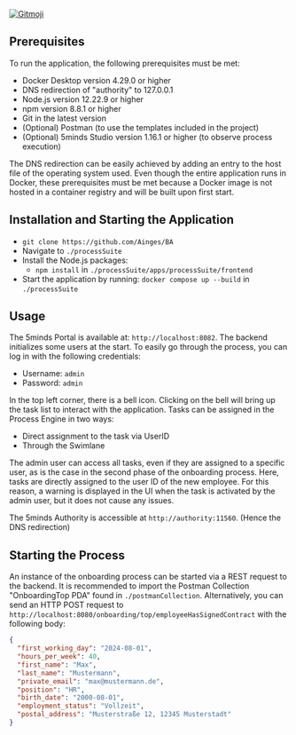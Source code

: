 <a href="https://gitmoji.dev">
  <img
    src="https://img.shields.io/badge/gitmoji-%20😜%20😍-FFDD67.svg?style=flat-square"
    alt="Gitmoji"
  />
</a>



## Prerequisites

To run the application, the following prerequisites must be met:
- Docker Desktop version 4.29.0 or higher
- DNS redirection of "authority" to 127.0.0.1
- Node.js version 12.22.9 or higher
- npm version 8.8.1 or higher
- Git in the latest version
- (Optional) Postman (to use the templates included in the project)
- (Optional) 5minds Studio version 1.16.1 or higher (to observe process execution)

The DNS redirection can be easily achieved by adding an entry to the host file of the operating system used. 
Even though the entire application runs in Docker, these prerequisites must be met because a Docker image is not hosted in a container registry and will be built upon first start.

## Installation and Starting the Application

- `git clone https://github.com/Ainges/BA`
- Navigate to `./processSuite`
- Install the Node.js packages:
  - `npm install` in `./processSuite/apps/processSuite/frontend`
- Start the application by running: `docker compose up --build` in `./processSuite`

## Usage

The 5minds Portal is available at: `http://localhost:8082`. 
The backend initializes some users at the start. To easily go through the process, you can log in with the following credentials:
- Username: `admin`
- Password: `admin`

In the top left corner, there is a bell icon. Clicking on the bell will bring up the task list to interact with the application. 
Tasks can be assigned in the Process Engine in two ways:
- Direct assignment to the task via UserID
- Through the Swimlane

The admin user can access all tasks, even if they are assigned to a specific user, as is the case in the second phase of the onboarding process. 
Here, tasks are directly assigned to the user ID of the new employee. For this reason, a warning is displayed in the UI when the task is activated by the admin user, but it does not cause any issues.

The 5minds Authority is accessible at `http://authority:11560`. (Hence the DNS redirection)

## Starting the Process

An instance of the onboarding process can be started via a REST request to the backend. 
It is recommended to import the Postman Collection "OnboardingTop PDA" found in `./postmanCollection`. Alternatively, you can send an HTTP POST request to `http://localhost:8080/onboarding/top/employeeHasSignedContract` with the following body:
```json
{
  "first_working_day": "2024-08-01",
  "hours_per_week": 40,
  "first_name": "Max",
  "last_name": "Mustermann",
  "private_email": "max@mustermann.de",
  "position": "HR",
  "birth_date": "2000-08-01",
  "employment_status": "Vollzeit",
  "postal_address": "Musterstraße 12, 12345 Musterstadt"
}
